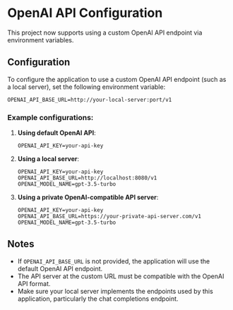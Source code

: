 # OpenAI API Configuration

This project now supports using a custom OpenAI API endpoint via environment variables.

## Configuration

To configure the application to use a custom OpenAI API endpoint (such as a local server), set the following environment variable:

```
OPENAI_API_BASE_URL=http://your-local-server:port/v1
```

### Example configurations:

1. **Using default OpenAI API**:
   ```
   OPENAI_API_KEY=your-api-key
   ```

2. **Using a local server**:
   ```
   OPENAI_API_KEY=your-api-key
   OPENAI_API_BASE_URL=http://localhost:8080/v1
   OPENAI_MODEL_NAME=gpt-3.5-turbo
   ```

3. **Using a private OpenAI-compatible API server**:
   ```
   OPENAI_API_KEY=your-api-key
   OPENAI_API_BASE_URL=https://your-private-api-server.com/v1
   OPENAI_MODEL_NAME=gpt-3.5-turbo
   ```

## Notes

- If `OPENAI_API_BASE_URL` is not provided, the application will use the default OpenAI API endpoint.
- The API server at the custom URL must be compatible with the OpenAI API format.
- Make sure your local server implements the endpoints used by this application, particularly the chat completions endpoint.